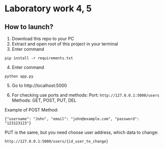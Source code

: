 # Laboratory work 4, 5 

## How to launch? 

1. Download this repo to your PC
2. Extract and open root of this project in your terminal
3. Enter command
```shell
pip install -r requirements.txt
```
4. Enter command
```shell
python app.py
```
5. Go to http://localhost:5000

6. For checking use ports and methods:
Port: ```http://127.0.0.1:5000/users```
Methods: GET, POST, PUT, DEL

Example of POST Method:
```
{"username": "John", "email": "john@example.com", "password": "123123123"}
```
PUT is the same, but you need choose user address, which data to change:
```
http://127.0.0.1:5000/users/{id_user_to_change}
```
